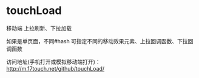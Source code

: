 # touchLoad
移动端 上拉刷新、下拉加载

如果是单页面，不同#hash 可指定不同的移动效果元素、上拉回调函数、下拉回调函数

访问地址(手机打开或模拟移动端打开)：<a target="_blank" href="http://m.17touch.net/github/touchLoad/">http://m.17touch.net/github/touchLoad/</a>
